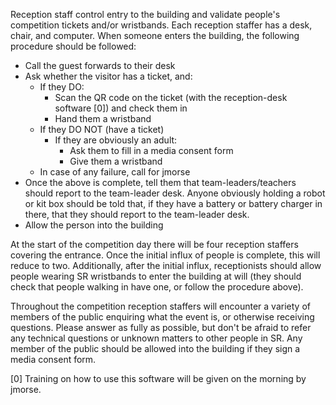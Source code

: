 Reception staff control entry to the building and validate people's competition
tickets and/or wristbands. Each reception staffer has a desk, chair, and
computer. When someone enters the building, the following procedure should be
followed:
 * Call the guest forwards to their desk
 * Ask whether the visitor has a ticket, and:
   * If they DO:
     * Scan the QR code on the ticket (with the reception-desk software [0]) and
       check them in
     * Hand them a wristband
   * If they DO NOT (have a ticket)
     * If they are obviously an adult: 
       * Ask them to fill in a media consent form
       * Give them a wristband
   * In case of any failure, call for jmorse
 * Once the above is complete, tell them that team-leaders/teachers should
   report to the team-leader desk. Anyone obviously holding a robot or kit
   box should be told that, if they have a battery or battery charger in there,
   that they should report to the team-leader desk.
 * Allow the person into the building

At the start of the competition day there will be four reception staffers
covering the entrance. Once the initial influx of people is complete, this
will reduce to two. Additionally, after the initial influx, receptionists
should allow people wearing SR wristbands to enter the building at will (they
should check that people walking in have one, or follow the procedure above).

Throughout the competition reception staffers will encounter a variety of
members of the public enquiring what the event is, or otherwise receiving
questions. Please answer as fully as possible, but don't be afraid to refer
any technical questions or unknown matters to other people in SR. Any member
of the public should be allowed into the building if they sign a media consent
form.

[0] Training on how to use this software will be given on the morning by jmorse.
